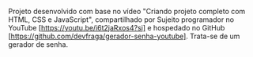 Projeto desenvolvido com base no vídeo "Criando projeto completo com HTML, CSS e JavaScript", compartilhado por Sujeito programador no YouTube [https://youtu.be/i6t2jaRxos4?si] 
e hospedado no GitHub [https://github.com/devfraga/gerador-senha-youtube]. Trata-se de um gerador de senha.

